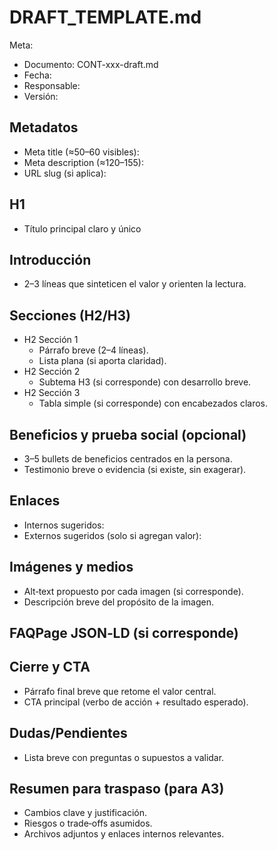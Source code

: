 # DRAFT_TEMPLATE.md

Meta:
- Documento: CONT-xxx-draft.md
- Fecha:
- Responsable:
- Versión:

## Metadatos
- Meta title (≈50–60 visibles):  
- Meta description (≈120–155):  
- URL slug (si aplica):

## H1
- Título principal claro y único

## Introducción
- 2–3 líneas que sinteticen el valor y orienten la lectura.

## Secciones (H2/H3)
- H2 Sección 1  
  - Párrafo breve (2–4 líneas).  
  - Lista plana (si aporta claridad).
- H2 Sección 2  
  - Subtema H3 (si corresponde) con desarrollo breve.
- H2 Sección 3  
  - Tabla simple (si corresponde) con encabezados claros.

## Beneficios y prueba social (opcional)
- 3–5 bullets de beneficios centrados en la persona.
- Testimonio breve o evidencia (si existe, sin exagerar).

## Enlaces
- Internos sugeridos:  
- Externos sugeridos (solo si agregan valor):

## Imágenes y medios
- Alt‑text propuesto por cada imagen (si corresponde).
- Descripción breve del propósito de la imagen.

## FAQPage JSON‑LD (si corresponde)
<script type="application/ld+json"> { "@context":"https://schema.org", "@type":"FAQPage", "mainEntity":[ { "@type":"Question", "name":"Pregunta 1", "acceptedAnswer":{"@type":"Answer","text":"Respuesta 1 clara y completa."} }, { "@type":"Question", "name":"Pregunta 2", "acceptedAnswer":{"@type":"Answer","text":"Respuesta 2 clara y completa."} } ] } </script>

## Cierre y CTA
- Párrafo final breve que retome el valor central.
- CTA principal (verbo de acción + resultado esperado).

## Dudas/Pendientes
- Lista breve con preguntas o supuestos a validar.

## Resumen para traspaso (para A3)
- Cambios clave y justificación.
- Riesgos o trade‑offs asumidos.
- Archivos adjuntos y enlaces internos relevantes.


